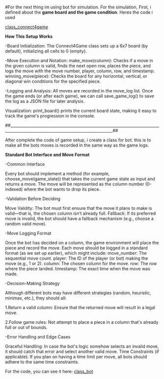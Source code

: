 #For the next thing im using bot for simulation. 
    For the simulation, First, i defined about the **game board and the game condition**. Heres the code i used
    
[class_connect4game](Connect4game_class)

**How This Setup Works**

-Board Initialization:
The Connect4Game class sets up a 6x7 board (by default), initializing all cells to 0 (empty).

-Move Execution and Notation:
make_move(column): Checks if a move in the given column is valid, finds the next open row, places the piece, and logs the move with the move number, player, column, row, and timestamp.
winning_move(piece): Checks the board for any horizontal, vertical, or diagonal win conditions for the specified piece.

-Logging and Analysis:
All moves are recorded in the move_log list. Once the game ends (or after each game), we can call save_game_log() to save the log as a JSON file for later analysis.

Visualization:
print_board() prints the current board state, making it easy to track the game's progression in the console.

##___________________________________________________________________________________________________________________________________##

After complete the code of game setup, i create a class for bot. this is to make all the bots moves is recorded in the same way as the game logs.

**Standard Bot Interface and Move Format**

-Common Interface
    
Every bot should implement a method (for example, choose_move(game_state)) that takes the current game state as input and returns a move. The move will be represented as the column number (0-indexed) where the bot wants to drop its piece.

-Validation Before Deciding
    
Move Validity: The bot must first ensure that the move it plans to make is valid—that is, the chosen column isn’t already full.
Fallback: If its preferred move is invalid, the bot should have a fallback mechanism (e.g., choose a random valid move).

-Move Logging Format

Once the bot has decided on a column, the game environment will place the piece and record the move. Each move should be logged in a standard format (as we set up earlier), which might include:
        move_number: The sequential move count.
        player: The ID of the player (or bot) making the move (e.g., 1 or 2).
        column: The chosen column for the move.
        row: The row where the piece landed.
        timestamp: The exact time when the move was made.

-Decision-Making Strategy
    
Although different bots may have different strategies (random, heuristic, minimax, etc.), they should all:

1.Return a valid column: Ensure that the returned move will result in a legal move.

2.Follow game rules: Not attempt to place a piece in a column that's already full or out of bounds.

-Error Handling and Edge Cases

Graceful Handling: In case the bot's logic somehow selects an invalid move, it should catch that error and select another valid move.
Time Constraints (if applicable): If you plan on having a time limit per move, all bots should adhere to the same time constraints.

For the code, you can see it here: [class_bot](bot_class)


